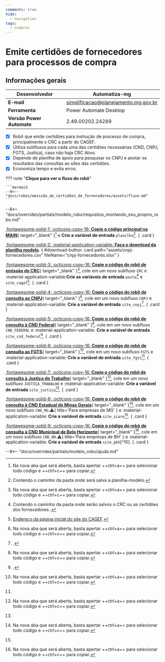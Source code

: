 ```yaml
---
comments: true
hide:
  - navigation
tags:
  - Compras
---
```


# Emite certidões de fornecedores para processos de compra


## Informações gerais

| **Desenvolvedor**| Automatiza-mg  |
| ----------- | ------------------------------------ |
| **E-mail**       | simplificacao@planejamento.mg.gov.br|
| **Ferramenta**    | Power Automate Desktop |
| **Versão Power Automate**    | 2.49.00202.24289 |

- [x] Robô que emite certidões para instrução de processo de compra, principalmente o CRC a partir do CAGEF.
- [x] Utiliza subfluxos para cada uma das certidões necessárias (CND, CNPJ, FGTS, Justiça), caso não haja CRC Ativo.
- [x] Depende de planilha de apoio para pesquisar os CNPJ e anotar os resultados das consultas ao sites das certidões.
- [x] Economiza tempo e evita erros.

??? note "**Clique para ver o fluxo do robô**"

    ```mermaid
    --8<-- "docs/robos/emissão_de_certidões_de_fornecedores/assets/fluxo.md"
    ```

--8<-- "docs/overrides/partials/modelo_robo/requisitos_montando_seu_proprio_robo.md"

<div class="grid" markdown>

[:fontawesome-solid-1: :octicons-copy-16: __Copie o código principal na MAIN__](https://raw.githubusercontent.com/automatiza-mg/biblioteca-de-robos/refs/heads/main/robos/site/certidoes-fornecedores-main.txt){ target="_blank" }[^1] e __Crie a variável de entrada__ `planilha`[^2].
{ .card }

[:fontawesome-solid-2: :material-application-variable: __Faça o download da planilha modelo__](javascript:void(0);).
{ #download-button .card path="assets/cnpj-fornecedores.csv" fileName="cnpj-fornecedores.xlsx" }


[:fontawesome-solid-3: :octicons-copy-16: __Copie o código do robô de emissão de CRC__](https://raw.githubusercontent.com/automatiza-mg/biblioteca-de-robos/refs/heads/main/robos/site/crc-cagef.txt){ target="_blank" }[^1], cole em um novo subfluxo `CRC` e :material-application-variable:__Crie as variáveis de entrada__ `pasta`[^3] e `site_cagef`[^4].
{ .card }

[:fontawesome-solid-4: :octicons-copy-16: __Copie o código do robô de consulta ao CNPJ__](){ target="_blank" }[^1], cole em um novo subfluxo `CNPJ` e :material-application-variable: __Crie a variável de entrada__ `site_cnpj`[^5].
{ .card }

[:fontawesome-solid-5: :octicons-copy-16: __Copie o código do robô de consulta à CND Federal__](){ target="_blank" }[^1], cole em um novo subfluxo `CND_FEDERAL` e :material-application-variable: __Crie a variável de entrada__ `site_cnd_federal`[^6].
{ .card }

[:fontawesome-solid-6: :octicons-copy-16: __Copie o código do robô de consulta ao FGTS__](){ target="_blank" }[^1], cole em um novo subfluxo `FGTS` e :material-application-variable: __Crie a variável de entrada__ `site_fgts`[^7].
{ .card }

[:fontawesome-solid-7: :octicons-copy-16: __Copie o código do robô de consulta à Justiça do Trabalho__](){ target="_blank" }[^1], cole em um novo subfluxo `JUSTIÇA_TRABALHO` e :material-application-variable: __Crie a variável de entrada__ `site_justiça`[^8].
{ .card }

[:fontawesome-solid-8: :octicons-copy-16: __Copie o código do robô de consulta à CND Estadual de Minas Gerais__](){ target="_blank" }[^1], cole em um novo subfluxo `CND_MG`.:warning:{ title='Para empresas de MG' } e :material-application-variable: __Crie a variável de entrada__ `site_siare`[^9].
{ .card }

[:fontawesome-solid-9: :octicons-copy-16: __Copie o código do robô de consulta à CND Municipal de Belo Horizonte__](){ target="_blank" }[^1], cole em um novo subfluxo `CND_BH`.:warning:{ title='Para empresas de BH' } e :material-application-variable: __Crie a variável de entrada__ `site_pbh`[^10].
{ .card }

</div>

--8<-- "docs/overrides/partials/modelo_robo/ajuda.md"

[^1]: Na nova aba que será aberta, basta apertar ++ctrl+a++ para selecionar todo código e ++ctrl+c++ para copiar.
[^2]: Contendo o caminho da pasta onde será salva a planilha-modelo.
[^3]: Contendo o caminho da pasta onde serão salvos o CRC ou as certidões dos fornecedores..
[^4]: [Endereço da página inicial do site do CAGEF](https://www.cagef.mg.gov.br/fornecedor-web/br/gov/prodemge/seplag/fornecedor/publico/index.zul).
[^5]: .
[^6]: .
[^7]:
[^8]:
[^9]: